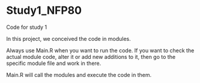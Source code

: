 # Study1_NFP80
Code for study 1

In this project, we conceived the code in modules.

Always use Main.R when you want to run the code. 
If you want to check the actual module code, alter it or add new additions to it, then go to the specific module file and work in there.

Main.R will call the modules and execute the code in them.


